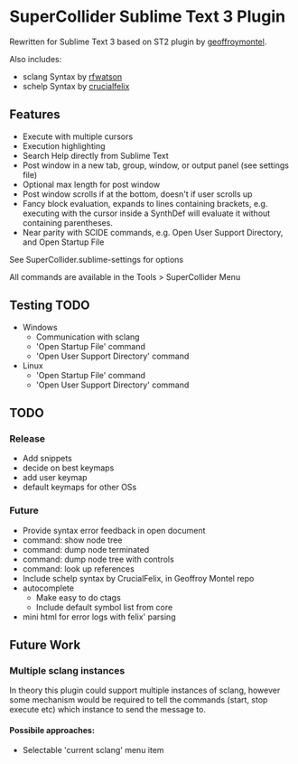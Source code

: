 # SuperCollider Sublime Text 3 Plugin

Rewritten for Sublime Text 3 based on ST2 plugin by [geoffroymontel](https://github.com/geoffroymontel/supercollider-package-for-sublime-text).

Also includes:
- sclang Syntax by [rfwatson](https://github.com/rfwatson/supercollider-tmbundle)
- schelp Syntax by [crucialfelix](https://github.com/crucialfelix)

## Features

- Execute with multiple cursors
- Execution highlighting
- Search Help directly from Sublime Text
- Post window in a new tab, group, window, or output panel (see settings file)
- Optional max length for post window
- Post window scrolls if at the bottom, doesn't if user scrolls up
- Fancy block evaluation, expands to lines containing brackets, e.g. executing with the cursor inside a SynthDef will evaluate it without containing parentheses.
- Near parity with SCIDE commands, e.g. Open User Support Directory, and Open Startup File

See SuperCollider.sublime-settings for options

All commands are available in the Tools > SuperCollider Menu

## Testing TODO

- Windows
    - Communication with sclang
    - 'Open Startup File' command
    - 'Open User Support Directory' command
- Linux
    - 'Open Startup File' command
    - 'Open User Support Directory' command

## TODO

### Release
- Add snippets
- decide on best keymaps
- add user keymap
- default keymaps for other OSs

### Future
- Provide syntax error feedback in open document
- command: show node tree
- command: dump node terminated
- command: dump node tree with controls
- command: look up references
- Include schelp syntax by CrucialFelix, in Geoffroy Montel repo
- autocomplete
    - Make easy to do ctags
    - Include default symbol list from core
- mini html for error logs with felix' parsing

## Future Work

### Multiple sclang instances

In theory this plugin could support multiple instances of sclang, however some
mechanism would be required to tell the commands (start, stop execute etc) which
instance to send the message to.

#### Possibile approaches:

- Selectable 'current sclang' menu item
